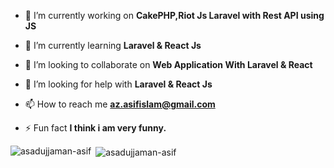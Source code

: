 - 🔭 I’m currently working on **CakePHP,Riot Js Laravel with Rest API using JS**

- 🌱 I’m currently learning **Laravel & React Js**

- 👯 I’m looking to collaborate on **Web Application With Laravel & React**

- 🤝 I’m looking for help with **Laravel & React Js**

- 📫 How to reach me **az.asifislam@gmail.com**

- ⚡ Fun fact **I think i am very funny.**

<p><img align="left" src="https://github-readme-stats.vercel.app/api/top-langs?username=asadujjaman-asif&show_icons=true&locale=en&layout=compact" alt="asadujjaman-asif" /></p>

<p>&nbsp;<img align="center" src="https://github-readme-stats.vercel.app/api?username=asadujjaman-asif&show_icons=true&locale=en" alt="asadujjaman-asif" /></p>

